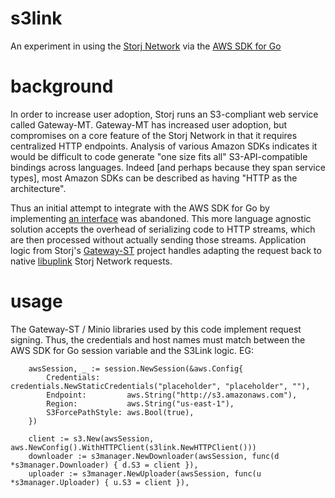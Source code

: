 # s3link
An experiment in using the [Storj Network](https://storj.io) via the [AWS SDK for Go](https://github.com/aws/aws-sdk-go/)

# background

In order to increase user adoption, Storj runs an S3-compliant web service called Gateway-MT.
Gateway-MT has increased user adoption, but compromises on a core feature of the Storj Network in that it requires centralized HTTP endpoints.
Analysis of various Amazon SDKs indicates it would be difficult to code generate "one size fits all" S3-API-compatible bindings across languages.
Indeed [and perhaps because they span service types], most Amazon SDKs can be described as having "HTTP as the architecture".

Thus an initial attempt to integrate with the AWS SDK for Go by implementing [an interface](https://github.com/aws/aws-sdk-go/blob/main/service/s3/s3iface/interface.go) was abandoned.  This more language agnostic solution accepts the overhead of serializing code to HTTP streams, which are then processed without actually sending those streams.  Application logic from Storj's [Gateway-ST](https://github.com/storj/gateway-st/) project handles adapting the request back to native [libuplink](https://github.com/storj/uplink) Storj Network requests.

# usage

The Gateway-ST / Minio libraries used by this code implement request signing.  Thus, the credentials and host names must match between the AWS SDK for Go session variable and the S3Link logic.  EG: 


		awsSession, _ := session.NewSession(&aws.Config{
			Credentials:      credentials.NewStaticCredentials("placeholder", "placeholder", ""),
			Endpoint:         aws.String("http://s3.amazonaws.com"),
			Region:           aws.String("us-east-1"),
			S3ForcePathStyle: aws.Bool(true),
		})

		client := s3.New(awsSession, aws.NewConfig().WithHTTPClient(s3link.NewHTTPClient()))
		downloader := s3manager.NewDownloader(awsSession, func(d *s3manager.Downloader) { d.S3 = client }),
		uploader := s3manager.NewUploader(awsSession, func(u *s3manager.Uploader) { u.S3 = client }),